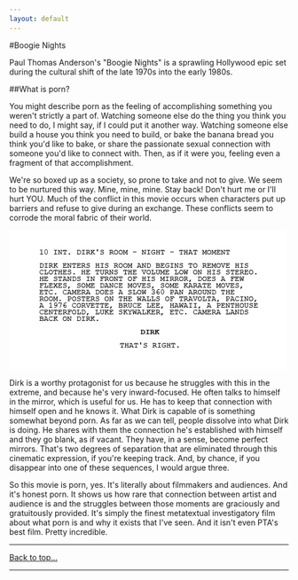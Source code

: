 ```yaml
---
layout: default
---
```

#Boogie Nights

Paul Thomas Anderson's "Boogie Nights" is a sprawling Hollywood epic set during the cultural shift of the late 1970s into the early 1980s.

##What is porn?

You might describe porn as the feeling of accomplishing something you weren't strictly a part of. Watching someone else do the thing you think you need to do, I might say, if I could put it another way. Watching someone else build a house you think you need to build, or bake the banana bread you think you'd like to bake, or share the passionate sexual connection with someone you'd like to connect with. Then, as if it were you, feeling even a fragment of that accomplishment.

We're so boxed up as a society, so prone to take and not to give. We seem to be nurtured this way. Mine, mine, mine. Stay back! Don't hurt me or I'll hurt YOU. Much of the conflict in this movie occurs when characters put up barriers and refuse to give during an exchange. These conflicts seem to corrode the moral fabric of their world.

![Breaking](https://github.com/alternatebummer/codebrian/blob/master/drikroom.png?raw=true)

Dirk is a worthy protagonist for us because he struggles with this in the extreme, and because he's very inward-focused. He often talks to himself in the mirror, which is useful for us. He has to keep that connection with himself open and he knows it. What Dirk is capable of is something somewhat beyond porn. As far as we can tell, people dissolve into what Dirk is doing. He shares with them the connection he's established with himself and they go blank, as if vacant. They have, in a sense, become perfect mirrors. That's two degrees of separation that are eliminated through this cinematic expression, if you're keeping track. And, by chance, if you disappear into one of these sequences, I would argue three.

So this movie is porn, yes. It's literally about filmmakers and audiences. And it's honest porn. It shows us how rare that connection between artist and audience is and the struggles between those moments are graciously and gratuitously provided. It's simply the finest metatextual investigatory film about what porn is and why it exists that I've seen. And it isn't even PTA's best film. Pretty incredible.

* * *
[Back to top...](fc.html)
* * *
